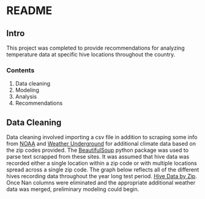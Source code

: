 # README
## Intro ##
This project was completed to provide recommendations for analyzing temperature data at specific hive locations throughout the country.

### Contents ###
1. Data cleaning
2. Modeling
3. Analysis
4. Recommendations

## Data Cleaning ##
Data cleaning involved importing a csv file in addition to scraping some info from [NOAA](https://www.ncdc.noaa.gov/cdo-web/webservices/v2#datasets) and [Weather Underground](https://www.wunderground.com/history/) for additional climate data based on the zip codes provided. The [BeautifulSoup](https://www.crummy.com/software/BeautifulSoup/) python package was used to parse text scrapped
from these sites. It was assumed that hive data was recorded either a single location within a zip code or with multiple locations spread across a single zip code. The graph below reflects all of the different hives recording data throughout the year long test period.
[Hive Data by Zip](https://github.com/ocarnes/bee_data/blob/master/img/Hive_Data_by_Zip.png).
Once Nan columns were eliminated and the appropriate additional weather data was merged, preliminary modeling could begin.

